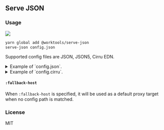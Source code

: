 ## Serve JSON

### Usage

![](https://img.shields.io/npm/v/@jimengio/serve-json.svg?style=flat-square)

```bash
yarn global add @worktools/serve-json
serve-json config.json
```

Supported config files are JSON, JSON5, Cirru EDN.

<details><summary>
Example of `config.json`.
</summary>

```json
{
  "port": 7800,
  "fallback-host": null,
  "routes": [
    {
      "path": "home",
      "get": {
        "type": "file",
        "file": "home.json"
      }
    },
    {
      "path": "plants/:plant-id",
      "get": {
        "type": "file",
        "file": "plant-default.json"
      },
      "post": {
        "type": "file",
        "file": "ok.json"
      },
      "next": [
        {
          "path": "overview",
          "get": {
            "type": "file",
            "file": "overview.json"
          }
        },
        {
          "path": "materials/:material-id",
          "get": {
            "type": "file",
            "file": "materials.json"
          },
          "next": [
            {
              "path": "events",
              "get": {
                "type": "file",
                "file": "events.json"
              },
              "delete": {
                "code": 202,
                "type": "file",
                "file": "ok.json"
              }
            }
          ]
        }
      ]
    }
  ]
}
```

</details>

<details><summary>
Example of `config.cirru`.
</summary>

```cirru
{}
  :port 7800
  :fallback-host nil
  :routes $ []
    {}
      :path "|home"
      :get $ {}
        :type :file
        :file "|home.json"
    {}
      :path "|plants/:plant-id"
      :get $ {}
        :type :file
        :file "|plant-default.json"
      :post $ {}
        :type :file
        :file "|ok.json"
      :next $ []
        {}
          :path "|overview"
          :get $ {}
            :type :file
            :file "|overview.json"
        {}
          :path "|materials/:material-id"
          :get $ {}
            :type :file
            :file "|materials.json"
          :next $ []
            {}
              :path "|events"
              :get $ {}
                :type :file
                :file "|events.json"
              :delete $ {}
                :code 202
                :type :file
                :file "|ok.json"
```

</details>

#### `:fallback-host`

When `:fallback-host` is specified, it will be used as a default proxy target when no config path is matched.

### License

MIT
